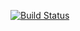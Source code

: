[![Build Status](https://travis-ci.com/tomb7890/talpc.svg?branch=master)](https://travis-ci.com/tomb7890/talpc) 
